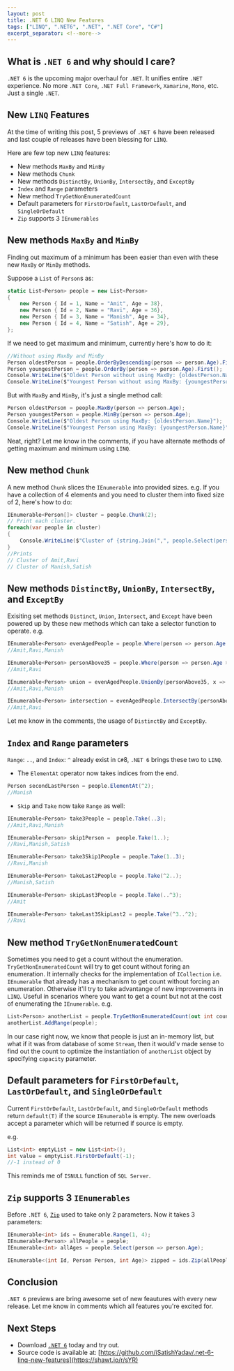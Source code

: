 ```yaml
---
layout: post
title: .NET 6 LINQ New Features
tags: ["LINQ", ".NET6", ".NET", ".NET Core", "C#"]
excerpt_separator: <!--more-->
---
```

## What is `.NET 6` and why should I care?

`.NET 6` is the upcoming major overhaul for `.NET`. It unifies entire `.NET` experience. No more `.NET Core`, `.NET Full Framework`, `Xamarine`, `Mono`, etc. Just a single `.NET`.

## New `LINQ` Features
At the time of writing this post, 5 previews of `.NET 6` have been released and last couple of releases have been blessing for `LINQ`.

Here are few top new `LINQ` features:

<!--more-->

* New methods `MaxBy` and `MinBy`
* New methods `Chunk`
* New methods `DistinctBy`, `UnionBy`, `IntersectBy`, and `ExceptBy`
* `Index` and `Range` parameters
* New method `TryGetNonEnumeratedCount`
* Default parameters for `FirstOrDefault`, `LastOrDefault`, and `SingleOrDefault`
* `Zip` supports 3 `IEnumerables`

## New methods `MaxBy` and `MinBy`
Finding out maximum of a minimum has been easier than even with these new `MaxBy` or `MinBy` methods.

Suppose a `List` of `Person`s as:
````csharp
static List<Person> people = new List<Person>
{
    new Person { Id = 1, Name = "Amit", Age = 38},
    new Person { Id = 2, Name = "Ravi", Age = 36},
    new Person { Id = 3, Name = "Manish", Age = 34},
    new Person { Id = 4, Name = "Satish", Age = 29},
};
````
If we need to get maximum and minimum, currently here's how to do it:

````csharp
//Without using MaxBy and MinBy
Person oldestPerson = people.OrderByDescending(person => person.Age).First();
Person youngestPerson = people.OrderBy(person => person.Age).First();
Console.WriteLine($"Oldest Person without using MaxBy: {oldestPerson.Name}");
Console.WriteLine($"Youngest Person without using MaxBy: {youngestPerson.Name}");
````

But with `MaxBy` and `MinBy`, it's just a single method call:

````csharp
Person oldestPerson = people.MaxBy(person => person.Age);
Person youngestPerson = people.MinBy(person => person.Age);
Console.WriteLine($"Oldest Person using MaxBy: {oldestPerson.Name}");
Console.WriteLine($"Youngest Person using MaxBy: {youngestPerson.Name}");
````

Neat, right? Let me know in the comments, if you have alternate methods of getting maximum and minimum using `LINQ`.

## New method `Chunk`
A new method `Chunk` slices the `IEnumerable` into provided sizes. e.g. If you have a collection of 4 elements and you need to cluster them into fixed size of 2, here's how to do:

````csharp
IEnumerable<Person[]> cluster = people.Chunk(2);
// Print each cluster.
foreach(var people in cluster)
{
    Console.WriteLine($"Cluster of {string.Join(",", people.Select(person => person.Name))}");
}
//Prints
// Cluster of Amit,Ravi
// Cluster of Manish,Satish
````

## New methods `DistinctBy`, `UnionBy`, `IntersectBy`, and `ExceptBy`

Exisiting set methods `Distinct`, `Union`, `Intersect`, and `Except` have been powered up by these new methods which can take a selector function to operate.
e.g.
````csharp
IEnumerable<Person> evenAgedPeople = people.Where(person => person.Age % 2 == 0);
//Amit,Ravi,Manish

IEnumerable<Person> personAbove35 = people.Where(person => person.Age > 35);
//Amit,Ravi

IEnumerable<Person> union = evenAgedPeople.UnionBy(personAbove35, x => x.Age);
//Amit,Ravi,Manish

IEnumerable<Person> intersection = evenAgedPeople.IntersectBy(personAbove35.Select(p => p.Age), x => x.Age);
//Amit,Ravi
````
Let me know in the comments, the usage of `DistinctBy` and `ExceptBy`.

## `Index` and `Range` parameters

`Range`: `..`, and `Index`: `^` already exist in `C#`8, `.NET 6` brings these two to `LINQ`.

* The `ElementAt` operator now takes indices from the end.

````csharp
Person secondLastPerson = people.ElementAt(^2);
//Manish
````

* `Skip` and `Take` now take `Range` as well:
````csharp
IEnumerable<Person> take3People = people.Take(..3);
//Amit,Ravi,Manish

IEnumerable<Person> skip1Person =  people.Take(1..);
//Ravi,Manish,Satish

IEnumerable<Person> take3Skip1People = people.Take(1..3);
//Ravi,Manish

IEnumerable<Person> takeLast2People = people.Take(^2..);
//Manish,Satish

IEnumerable<Person> skipLast3People = people.Take(..^3);
//Amit

IEnumerable<Person> takeLast3SkipLast2 = people.Take(^3..^2);
//Ravi

````

## New method `TryGetNonEnumeratedCount`
Sometimes you need to get a count without the enumeration. `TryGetNonEnumeratedCount` will try to get count without foring an enumeration. It internally checks for the implementation of `ICollection` i.e. `IEnumerable` that already has a mechanism to get count without forcing an enumeration. Otherwise it'll try to take advantange of new improvements in `LINQ`.
Useful in scenarios where you want to get a count but not at the cost of enumerating the `IEnumerable`.
e.g.

````csharp
List<Person> anotherList = people.TryGetNonEnumeratedCount(out int count) ? new List<Person>(count): new List<Person>();
anotherList.AddRange(people);
````
In our case right now, we know that people is just an in-memory list, but what if it was from database of some `Stream`, then it would'v made sense to find out the count to optimize the instantiation of `anotherList` object by specifying `capacity` parameter.


## Default parameters for `FirstOrDefault`, `LastOrDefault`, and `SingleOrDefault`
Current `FirstOrDefault`, `LastOrDefault`, and `SingleOrDefault` methods return `default(T)` if the source `IEnumerable` is empty. The new overloads accept a parameter which will be returned if source is empty.

e.g.

````csharp
List<int> emptyList = new List<int>();
int value = emptyList.FirstOrDefault(-1);
//-1 instead of 0
````
This reminds me of `ISNULL` function of `SQL Server`.

## `Zip` supports 3 `IEnumerables`
Before `.NET 6`, [`Zip`](https://docs.microsoft.com/en-gb/dotnet/api/system.linq.enumerable.zip?view=net-5.0) used to take only 2 parameters. Now it takes 3 parameters:

````csharp
IEnumerable<int> ids = Enumerable.Range(1, 4);
IEnumerable<Person> allPeople = people;
IEnumerable<int> allAges = people.Select(person => person.Age);

IEnumerable<(int Id, Person Person, int Age)> zipped = ids.Zip(allPeople, allAges);
````

## Conclusion
`.NET 6` previews are bring awesome set of new feautures with every new release. Let me know in comments which all features you're excited for.

## Next Steps
* Download [`.NET 6`](https://dotnet.microsoft.com/download/dotnet/6.0) today and try out.
* Source code is available at: [https://github.com/iSatishYadav/.net-6-linq-new-features](https://shawt.io/r/sYR)

